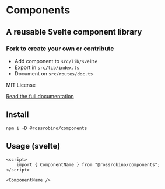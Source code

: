 # Components

## A reusable Svelte component library

### Fork to create your own or contribute

- Add component to `src/lib/svelte`
- Export in `src/lib/index.ts`
- Document on `src/routes/doc.ts`

MIT License

[Read the full documentation](https://components.robino.dev)

## Install

`npm i -D @rossrobino/components`

## Usage (svelte)

```svelte
<script>
	import { ComponentName } from "@rossrobino/components";
</script>

<ComponentName />
```
